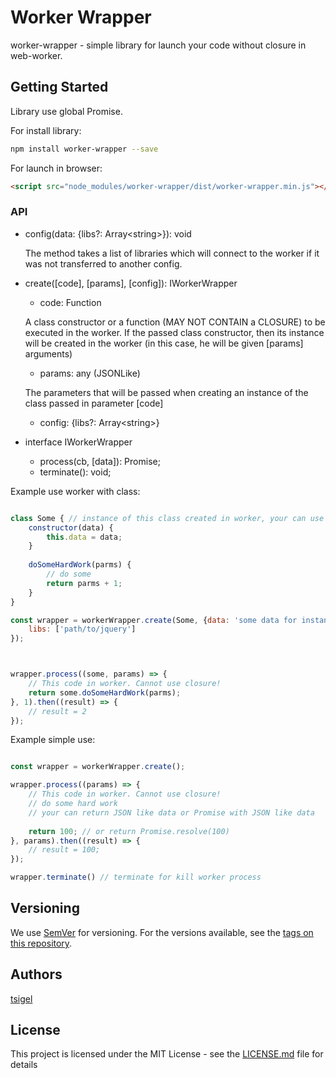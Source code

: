 # Worker Wrapper

worker-wrapper - simple library for launch your code without closure in web-worker.

## Getting Started

Library use global Promise.

For install library:
```bash
npm install worker-wrapper --save
```
For launch in browser:
```html
<script src="node_modules/worker-wrapper/dist/worker-wrapper.min.js"></script>
```

### API


* config(data: {libs?: Array\<string\>}): void

  The method takes a list of libraries which will connect to the worker if it was not transferred to another config.
  
* create([code], [params], [config]): IWorkerWrapper
    * code: Function
    
    A class constructor or a function (MAY NOT CONTAIN a CLOSURE) to be executed in the worker.
    If the passed class constructor, then its instance will be created in the worker (in this
    case, he will be given [params] arguments)
    
    * params: any (JSONLike)
    
    The parameters that will be passed when creating an instance of the class passed in parameter [code]
    
    * config: {libs?: Array\<string\>}
    
* interface IWorkerWrapper

    * process(cb, [data]): Promise;
    * terminate(): void;
    
    
Example use worker with class:

```javascript

class Some { // instance of this class created in worker, your can use jQuery here
    constructor(data) {
        this.data = data;
    }
    
    doSomeHardWork(parms) {
        // do some
        return parms + 1;
    }
}

const wrapper = workerWrapper.create(Some, {data: 'some data for instance of Some'}, {
    libs: ['path/to/jquery']
});



wrapper.process((some, params) => {
    // This code in worker. Cannot use closure!
    return some.doSomeHardWork(parms);
}, 1).then((result) => {
    // result = 2
});

```

Example simple use:

```javascript

const wrapper = workerWrapper.create();

wrapper.process((params) => {
    // This code in worker. Cannot use closure!
    // do some hard work
    // your can return JSON like data or Promise with JSON like data
    
    return 100; // or return Promise.resolve(100)
}, params).then((result) => {
    // result = 100;
});

wrapper.terminate() // terminate for kill worker process

```


## Versioning

We use [SemVer](http://semver.org/) for versioning. For the versions available, see the [tags on this repository](https://github.com/tsigel/worker-wrapper/tags). 

## Authors

[tsigel](https://github.com/tsigel)

## License

This project is licensed under the MIT License - see the [LICENSE.md](LICENSE.md) file for details